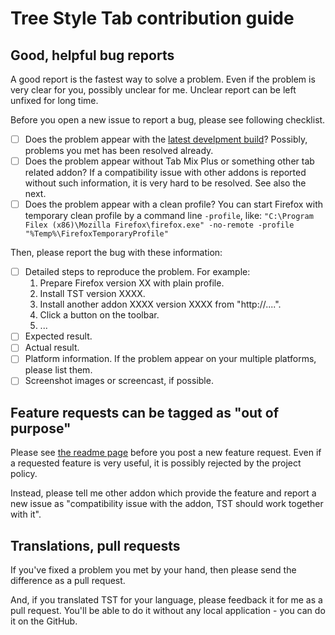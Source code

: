 # Tree Style Tab contribution guide

## Good, helpful bug reports

A good report is the fastest way to solve a problem.
Even if the problem is very clear for you, possibly unclear for me.
Unclear report can be left unfixed for long time.

Before you open a new issue to report a bug, please see following checklist.

 * [ ] Does the problem appear with the [latest develpment build](http://piro.sakura.ne.jp/xul/xpi/nightly/)?
   Possibly, problems you met has been resolved already.
 * [ ] Does the problem appear without Tab Mix Plus or something other tab related addon?
   If a compatibility issue with other addons is reported without such information, it is very hard to be resolved.
   See also the next.
 * [ ] Does the problem appear with a clean profile?
   You can start Firefox with temporary clean profile by a command line `-profile`, like: `"C:\Program Filex (x86)\Mozilla Firefox\firefox.exe" -no-remote -profile "%Temp%\FirefoxTemporaryProfile"`

Then, please report the bug with these information:

 * [ ] Detailed steps to reproduce the problem. For example:
   1. Prepare Firefox version XX with plain profile.
   2. Install TST version XXXX.
   3. Install another addon XXXX version XXXX from "http://....".
   4. Click a button on the toolbar.
   5. ...
 * [ ] Expected result.
 * [ ] Actual result.
 * [ ] Platform information.
   If the problem appear on your multiple platforms, please list them.
 * [ ] Screenshot images or screencast, if possible.

## Feature requests can be tagged as "out of purpose"

Please see [the readme page](./README.md) before you post a new feature request.
Even if a requested feature is very useful, it is possibly rejected by the project policy.

Instead, please tell me other addon which provide the feature and report a new issue as "compatibility issue with the addon, TST should work together with it".

## Translations, pull requests

If you've fixed a problem you met by your hand, then please send the difference as a pull request.

And, if you translated TST for your language, please feedback it for me as a pull request.
You'll be able to do it without any local application - you can do it on the GitHub.
